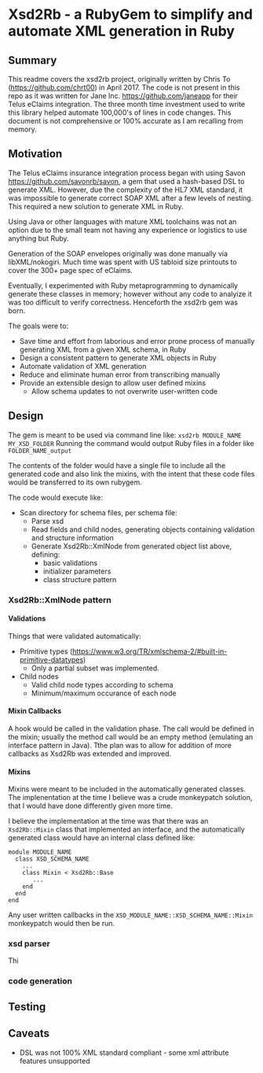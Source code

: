 # Xsd2Rb - a RubyGem to simplify and automate XML generation in Ruby
## Summary
This readme covers the xsd2rb project, originally written by Chris To (https://github.com/chrt00) in April 2017. The code is not present in this repo as it was written for Jane Inc. https://github.com/janeapp for their Telus eClaims integration. The three month time investment used to write this library helped automate 100,000's of lines in code changes. This document is not comprehensive or 100% accurate as I am recalling from memory.

## Motivation
The Telus eClaims insurance integration process began with using Savon https://github.com/savonrb/savon, a gem that used a hash-based DSL to generate XML. However, due the complexity of the HL7 XML standard, it was impossible to generate correct SOAP XML after a few levels of nesting. This required a new solution to generate XML in Ruby.

Using Java or other languages with mature XML toolchains was not an option due to the small team not having any experience or logistics to use anything but Ruby.

Generation of the SOAP envelopes originally was done manually via libXML/nokogiri. Much time was spent with US tabloid size printouts to cover the 300+ page spec of eClaims.

Eventually, I experimented with Ruby metaprogramming to dynamically generate these classes in memory; however without any code to analyize it was too difficult to verify correctness. Henceforth the xsd2rb gem was born.

The goals were to:
- Save time and effort from laborious and error prone process of manually generating XML from a given XML schema, in Ruby
- Design a consistent pattern to generate XML objects in Ruby
- Automate validation of XML generation
- Reduce and eliminate human error from transcribing manually
- Provide an extensible design to allow user defined mixins
  - Allow schema updates to not overwrite user-written code

## Design

The gem is meant to be used via command line like:
`xsd2rb MODULE_NAME MY_XSD_FOLDER`
Running the command would output Ruby files in a folder like `FOLDER_NAME_output`

The contents of the folder would have a single file to include all the generated code and also link the mixins, with the intent that these code files would be transferred to its own rubygem.

The code would execute like: 
- Scan directory for schema files, per schema file:
  - Parse xsd
  - Read fields and child nodes, generating objects containing validation and structure information
  - Generate Xsd2Rb::XmlNode from generated object list above, defining:
    - basic validations
    - initializer parameters
    - class structure pattern

### Xsd2Rb::XmlNode pattern

#### Validations
Things that were validated automatically:
- Primitive types (https://www.w3.org/TR/xmlschema-2/#built-in-primitive-datatypes)
  - Only a partial subset was implemented. 
- Child nodes
  - Valid child node types according to schema
  - Minimum/maximum occurance of each node

#### Mixin Callbacks
A hook would be called in the validation phase. The call would be defined in the mixin; usually the method call would be an empty method (emulating an interface pattern in Java). Tthe plan was to allow for addition of more callbacks as Xsd2Rb was extended and improved.
  
#### Mixins
Mixins were meant to be included in the automatically generated classes.
The implenentation at the time I believe was a crude monkeypatch solution, that I would have done differently given more time.

I believe the implementation at the time was that there was an `Xsd2Rb::Mixin` class that implemented an interface, and the automatically generated class would have an internal class defined like:

```
module MODULE_NAME
  class XSD_SCHEMA_NAME
    ...
    class Mixin < Xsd2Rb::Base
       ...
    end
  end
end
```
Any user written callbacks in the `XSD_MODULE_NAME::XSD_SCHEMA_NAME::Mixin` monkeypatch would then be run.

### xsd parser
Thi

### code generation

## Testing

## Caveats
- DSL was not 100% XML standard compliant - some xml attribute features unsupported
